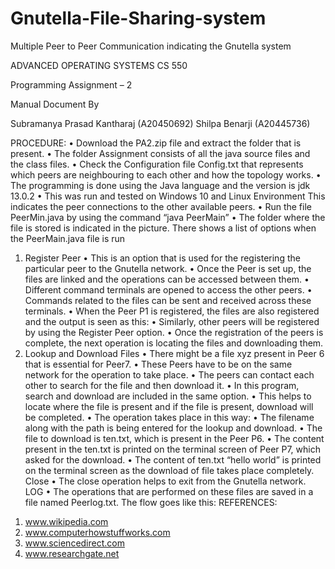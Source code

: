# Gnutella-File-Sharing-system
Multiple Peer to Peer Communication indicating the Gnutella system


ADVANCED OPERATING SYSTEMS
CS 550

Programming Assignment – 2

Manual Document
By

Subramanya Prasad Kantharaj (A20450692)
Shilpa Benarji (A20445736)



PROCEDURE:
• Download the PA2.zip file and extract the folder that is present.
• The folder Assignment consists of all the java source files and the class files.
• Check the Configuration file Config.txt that represents which peers are neighbouring to each other and how the topology works.
• The programming is done using the Java language and the version is jdk 13.0.2
• This was run and tested on Windows 10 and Linux Environment
This indicates the peer connections to the other available peers.
• Run the file PeerMin.java by using the command
“java PeerMain”
• The folder where the file is stored is indicated in the picture.
There shows a list of options when the PeerMain.java file is run

1) Register Peer
• This is an option that is used for the registering the particular peer to the Gnutella network.
• Once the Peer is set up, the files are linked and the operations can be accessed between them.
• Different command terminals are opened to access the other peers.
• Commands related to the files can be sent and received across these terminals.
• When the Peer P1 is registered, the files are also registered and the output is seen as this:
• Similarly, other peers will be registered by using the Register Peer option.
• Once the registration of the peers is complete, the next operation is locating the files and downloading them.
2) Lookup and Download Files
• There might be a file xyz present in Peer 6 that is essential for Peer7.
• These Peers have to be on the same network for the operation to take place.
• The peers can contact each other to search for the file and then download it.
• In this program, search and download are included in the same option.
• This helps to locate where the file is present and if the file is present, download will be completed.
• The operation takes place in this way:
• The filename along with the path is being entered for the lookup and download.
• The file to download is ten.txt, which is present in the Peer P6.
• The content present in the ten.txt is printed on the terminal screen of Peer P7, which asked for the download.
• The content of ten.txt “hello world” is printed on the terminal screen as the download of file takes place completely.
Close
• The close operation helps to exit from the Gnutella network.
LOG
• The operations that are performed on these files are saved in a file named Peerlog.txt. The flow goes like this:
REFERENCES:
1. www.wikipedia.com
2. www.computerhowstuffworks.com
3. www.sciencedirect.com
4. www.researchgate.net
